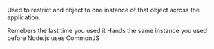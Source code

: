 Used to restrict and object to one instance of that
object across the application.

Remebers the last time you used it
Hands the same instance you used before
Node.js uses CommonJS
